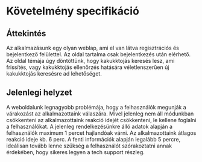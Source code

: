 # Követelmény specifikáció

## Áttekintés

Az alkalmazásunk egy olyan weblap, ami el van látva regisztrációs és bejelentkező felülettel. Az oldal tartalma csak bejelentkezés után elérhető. Az oldal témája úgy döntöttünk, hogy kakukktojás keresés lesz, ami frissítés, vagy kakukktojás ellenőrzés hatására véletlenszerűen új kakukktojás keresésre ad lehetőséget. 

## Jelenlegi helyzet

A weboldalunk legnagyobb problémája, hogy a felhasználók megunják a várakozást az alkalmazottaink válaszára. Mivel jelenleg nem áll módunkban csökkenteni az alkalmazottaink reakció idejét csökkenteni, le kellene foglalni a felhasználókat. A jelenleg rendelkezésünkre álló adatok alapján a felhasználók maximum 1 percet hajlandóak várni. Az alkalmazottaink átlagos reakció ideje kb. 6 perc. A fenti információk alapján legalább 5 percre, ideálisan tovább lenne szükség a felhasználót szórakoztatni annak érdekében, hogy sikeres legyen a tech support részleg.